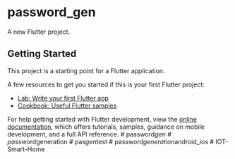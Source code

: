 # password_gen

A new Flutter project.

## Getting Started

This project is a starting point for a Flutter application.

A few resources to get you started if this is your first Flutter project:

- [Lab: Write your first Flutter app](https://docs.flutter.dev/get-started/codelab)
- [Cookbook: Useful Flutter samples](https://docs.flutter.dev/cookbook)

For help getting started with Flutter development, view the
[online documentation](https://docs.flutter.dev/), which offers tutorials,
samples, guidance on mobile development, and a full API reference.
#   p a s s w o r d _ g e n  
 #   p a s s w o r d _ g e n e r a t i o n  
 #   p a s _ g e n _ t e s t  
 #   p a s s w o r d _ g e n e r a t i o n _ a n d r o i d _ i o s  
 #   I O T - S m a r t - H o m e  
 